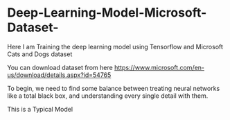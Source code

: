 # Deep-Learning-Model-Microsoft-Dataset-

Here I am Training the deep learning model using Tensorflow and Microsoft Cats and Dogs dataset

You can download dataset from here
https://www.microsoft.com/en-us/download/details.aspx?id=54765

To begin, we need to find some balance between treating neural networks like a total black box, and understanding every single detail with them.


This is a Typical Model


